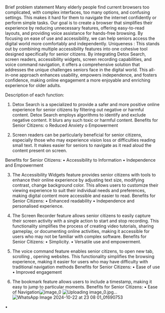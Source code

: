Brief problem statement 
Many elderly people find current browsers too complicated, with complex interfaces, too many options, and confusing settings. This makes it hard for them to navigate the internet confidently or perform simple tasks. Our goal is to create a browser that simplifies their experience by reducing unnecessary features, offering easy-to-read layouts, and providing voice assistance for hands-free browsing. By focusing on ease of use and accessibility, we can help seniors access the digital world more comfortably and independently.
Uniqueness :
This stands out by combining multiple accessibility features into one cohesive tool designed specifically for senior citizens. By integrating Detox Search, screen readers, accessibility widgets, screen recording capabilities, and voice command navigation, it offers a comprehensive solution that addresses the unique challenges seniors face in the digital world. This all-in-one approach enhances usability, empowers independence, and fosters confidence, making online engagement a more enjoyable and enriching experience for older adults.

Description of each function:
1)	Detox Search is a specialized to provide a safer and more positive online experience for senior citizens by filtering out negative or harmful content. Detox Search employs  algorithms to identify and exclude negative content. It blurs any such toxic or harmful content.
               Benefits for Senior Citizens:
o	Reduced Anxiety
o	Empowerment

2)	 Screen readers can be particularly beneficial for senior citizens, especially those who may experience vision loss or difficulties reading small text. It makes  easier for seniors to navigate as it read aloud the content present on screen. 

Benefits for Senior Citizens:
•	Accessibility to Information
•	Independence and Empowerment


3)	The Accessibility Widgets feature provides senior citizens with tools to enhance their online experience by adjusting text size, modifying contrast, change background color. This allows users to customize their viewing experience to suit their individual needs and preferences, making digital content more accessible and easier to read.
 Benefits for Senior Citizens:
•	Enhanced readability
•	Independence and personalised experience.


4)	The Screen Recorder feature allows senior citizens to easily capture their screen activity with a single action to start and stop recording. This functionality simplifies the process of creating video tutorials, sharing gameplay, or documenting online activities, making it accessible for users who may not be familiar with complex software.
Benefits for Senior Citizens:
•	Simplicity.
•	Versatile use and empowerment.

5)	The voice command feature enables senior citizens, to  open new tab, scrolling , opening websites. This functionality simplifies the browsing experience, making it easier for users who may have difficulty with traditional navigation methods
Benefits for Senior Citizens:
•	Ease of use
•	Improved engagement
6)	The bookmark feature allows users to include a timestamp, making it easy to jump to particular moments.
Benefits for Senior Citizens:
•	Ease of Navigation![image_0](https://github.com/user-attachments/assets/97f4d517-9be4-4286-938b-0816a4ac3e9e)
![Uploading image_0.jpg…]()
![WhatsApp Image 2024-10-22 at 23 08 01_0f690753](https://github.com/user-attachments/assets/334ecc5a-ce87-490d-ade5-41635b19287a)

•







